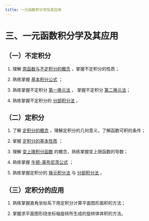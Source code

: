 ```yaml
---
title: 一元函数积分学及其应用
---
```


# 三、一元函数积分学及其应用

## （一）不定积分

01. 理解 [原函数与不定积分的概念](./01-不定积分/01-不定积分的概念与性质.md#原函数与不定积分的概念) ，掌握不定积分的性质；

02. 熟练掌握 [基本积分公式](./01-不定积分/01-不定积分的概念与性质.md#基本积分表) ；

03. 熟练掌握不定积分 [第一换元法](./01-不定积分/02-换元积分法.md#第一类换元法) ，
    掌握不定积分 [第二换元法](./01-不定积分/02-换元积分法.md#第二类换元法)；

04. 熟练掌握不定积分的 [分部积分法](./01-不定积分/03-分部积分法.md) 。

## （二）定积分

01. 了解 [定积分的概念](./02-定积分/01-定积分的概念与性质.md#定积分的定义) ，理解定积分的几何意义，了解函数可积的条件；

02. 掌握 [定积分的基本性质](./02-定积分/01-定积分的概念与性质.md#定积分的性质) ；

03. 理解 [变上限积分函数](./02-定积分/02-微积分基本公式.md#积分上限的函数及其导数) 的概念，熟练掌握变上限函数的导数；

04. 熟练掌握 [牛顿-莱布尼茨公式](./02-定积分/02-微积分基本公式.md#牛顿-莱布尼茨公式) ；

05. 熟练掌握定积分的 [换元积分法](./02-定积分/03-定积分的换元法和分部积分法.md#定积分的换元法)
    与 [分部积分法](./02-定积分/03-定积分的换元法和分部积分法.md#定积分的分部积分法) 。

## （三）定积分的应用

01. 熟练掌握直角坐标系下用定积分计算平面图形面积的方法；

02. 掌握求平面图形绕坐标轴旋转所生成的旋转体体积的方法。
